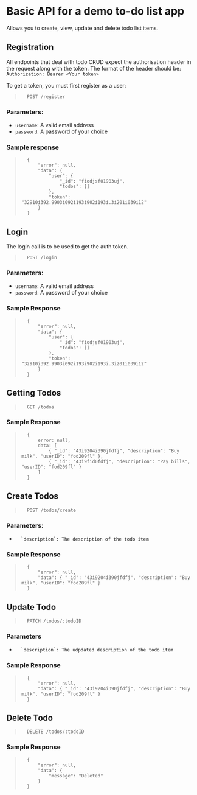 # Basic API for a demo to-do list app

Allows you to create, view, update and delete todo list items.

## Registration
All endpoints that deal with todo CRUD expect the authorisation header in the request along with the token. The format of the header should be: `Authorization: Bearer <Your token>`

To get a token, you must first register as a user:

>		POST /register

### Parameters:
-	`username`: A valid email address
-	`password`: A password of your choice

### Sample response
>		{
>			"error": null,
>			"data": {
>				"user": {
>					"_id": "fiodjsf01903uj",
>					"todos": []
>				},
>				"token": "32910i392.9903i092i193i902i193i.3i201i039i12"
>			}
>		}

## Login
The login call is to be used to get the auth token.

>		POST /login

### Parameters:
-	`username`: A valid email address
-	`password`: A password of your choice

### Sample Response
>		{
>			"error": null,
>			"data": {
>				"user": {
>					"_id": "fiodjsf01903uj",
>					"todos": []
>				},
>				"token": "32910i392.9903i092i193i902i193i.3i201i039i12"
>			}
>		}

## Getting Todos

>		GET /todos

### Sample Response
>		{
>			error: null,
>			data: [
>				{ "_id": "43i9204i390jfdfj", "description": "Buy milk", "userID": "fod209fl" },
>				{ "_id": "43i9fid0fdfj", "description": "Pay bills", "userID": "fod209fl" }
>			]
>		}

## Create Todos

>		POST /todos/create

### Parameters:
-		`description`: The description of the todo item

### Sample Response

>		{
>			"error": null,
>			"data": { "_id": "43i9204i390jfdfj", "description": "Buy milk", "userID": "fod209fl" }
>		}

## Update Todo
>		PATCH /todos/:todoID

### Parameters
-		`description`: The udpdated description of the todo item

### Sample Response
>		{
>			"error": null,
>			"data": { "_id": "43i9204i390jfdfj", "description": "Buy milk", "userID": "fod209fl" }
>		}

## Delete Todo

>		DELETE /todos/:todoID

### Sample Response
>		{
>			"error": null,
>			"data": {
>				"message": "Deleted"
>			}
>		}
